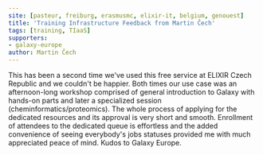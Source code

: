 ```yaml
---
site: [pasteur, freiburg, erasmusmc, elixir-it, belgium, genouest]
title: 'Training Infrastructure Feedback from Martin Čech'
tags: [training, TIaaS]
supporters:
- galaxy-europe
author: Martin Čech
---
```



This has been a second time we've used this free service at ELIXIR Czech Republic and we couldn't be happier. Both times our use case was an afternoon-long
workshop comprised of general introduction to Galaxy with hands-on parts and later a specialized session (cheminformatics/proteomics). The whole process of applying for the dedicated resources
and its approval is very short and smooth. Enrollment of attendees to the dedicated queue is effortless and the added convenience of seeing everybody's 
jobs statuses provided me with much appreciated peace of mind. Kudos to Galaxy Europe.
